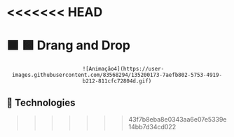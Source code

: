<<<<<<< HEAD
=======

# ⬛ 🟩 Drang and Drop

<div align="center"
     
        ![Animação4](https://user-images.githubusercontent.com/83568294/135200173-7aefb802-5753-4919-b212-811cfc72804d.gif)

</div>
   
  
## 🚀 Technologies
    

    
    
    
    
    
    
    
    
    
    
    
    
    
    
    
    
    
    
    
>>>>>>> 43f7b8eba8e0343aa6e07e5339e14bb7d34cd022
